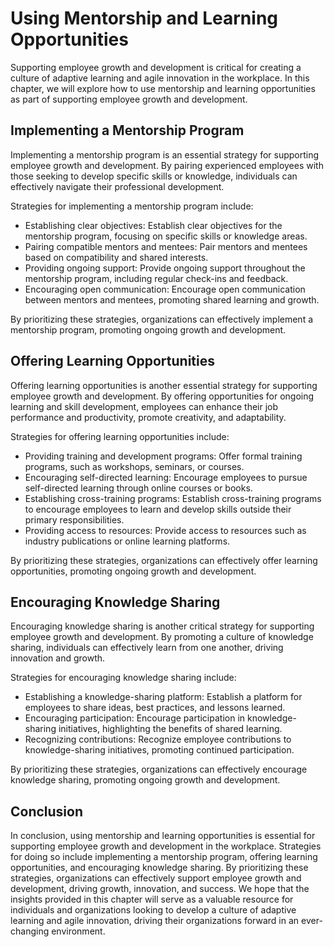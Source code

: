 Using Mentorship and Learning Opportunities
==================================================================================================

Supporting employee growth and development is critical for creating a culture of adaptive learning and agile innovation in the workplace. In this chapter, we will explore how to use mentorship and learning opportunities as part of supporting employee growth and development.

Implementing a Mentorship Program
---------------------------------

Implementing a mentorship program is an essential strategy for supporting employee growth and development. By pairing experienced employees with those seeking to develop specific skills or knowledge, individuals can effectively navigate their professional development.

Strategies for implementing a mentorship program include:

* Establishing clear objectives: Establish clear objectives for the mentorship program, focusing on specific skills or knowledge areas.
* Pairing compatible mentors and mentees: Pair mentors and mentees based on compatibility and shared interests.
* Providing ongoing support: Provide ongoing support throughout the mentorship program, including regular check-ins and feedback.
* Encouraging open communication: Encourage open communication between mentors and mentees, promoting shared learning and growth.

By prioritizing these strategies, organizations can effectively implement a mentorship program, promoting ongoing growth and development.

Offering Learning Opportunities
-------------------------------

Offering learning opportunities is another essential strategy for supporting employee growth and development. By offering opportunities for ongoing learning and skill development, employees can enhance their job performance and productivity, promote creativity, and adaptability.

Strategies for offering learning opportunities include:

* Providing training and development programs: Offer formal training programs, such as workshops, seminars, or courses.
* Encouraging self-directed learning: Encourage employees to pursue self-directed learning through online courses or books.
* Establishing cross-training programs: Establish cross-training programs to encourage employees to learn and develop skills outside their primary responsibilities.
* Providing access to resources: Provide access to resources such as industry publications or online learning platforms.

By prioritizing these strategies, organizations can effectively offer learning opportunities, promoting ongoing growth and development.

Encouraging Knowledge Sharing
-----------------------------

Encouraging knowledge sharing is another critical strategy for supporting employee growth and development. By promoting a culture of knowledge sharing, individuals can effectively learn from one another, driving innovation and growth.

Strategies for encouraging knowledge sharing include:

* Establishing a knowledge-sharing platform: Establish a platform for employees to share ideas, best practices, and lessons learned.
* Encouraging participation: Encourage participation in knowledge-sharing initiatives, highlighting the benefits of shared learning.
* Recognizing contributions: Recognize employee contributions to knowledge-sharing initiatives, promoting continued participation.

By prioritizing these strategies, organizations can effectively encourage knowledge sharing, promoting ongoing growth and development.

Conclusion
----------

In conclusion, using mentorship and learning opportunities is essential for supporting employee growth and development in the workplace. Strategies for doing so include implementing a mentorship program, offering learning opportunities, and encouraging knowledge sharing. By prioritizing these strategies, organizations can effectively support employee growth and development, driving growth, innovation, and success. We hope that the insights provided in this chapter will serve as a valuable resource for individuals and organizations looking to develop a culture of adaptive learning and agile innovation, driving their organizations forward in an ever-changing environment.
